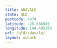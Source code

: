 ```yaml
---
title: ADAVALE
state: QLD
postcode: 4474
latitude: -25.666985
longitude: 144.495283
url: /qld/adavale/
layout: suburb
---
```

